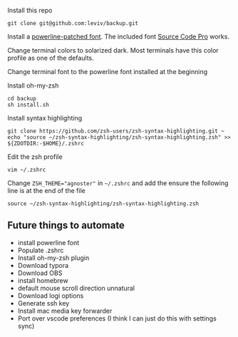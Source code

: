 Install this repo

```
git clone git@github.com:leviv/backup.git
```

Install a [powerline-patched font](https://github.com/powerline/fonts). The included font [Source Code Pro](https://github.com/powerline/fonts/blob/master/SourceCodePro/Source%20Code%20Pro%20for%20Powerline.otf) works.

Change terminal colors to solarized dark. Most terminals have this color profile as one of the defaults.

Change terminal font to the powerline font installed at the beginning

Install oh-my-zsh

```
cd backup
sh install.sh
```

Install syntax highlighting

```
git clone https://github.com/zsh-users/zsh-syntax-highlighting.git ~
echo "source ~/zsh-syntax-highlighting/zsh-syntax-highlighting.zsh" >> ${ZDOTDIR:-$HOME}/.zshrc
```

Edit the zsh profile

```
vim ~/.zshrc
```

Change `ZSH_THEME="agnoster"` in `~/.zshrc` and add the ensure the following line is at the end of the file

```
source ~/zsh-syntax-highlighting/zsh-syntax-highlighting.zsh
```

## Future things to automate

- install powerline font
- Populate .zshrc
- Install oh-my-zsh plugin
- Download typora
- Download OBS
- install homebrew
- default mouse scroll direction unnatural
- Download logi options
- Generate ssh key
- Install mac media key forwarder
- Port over vscode preferences (I think I can just do this with settings sync)
